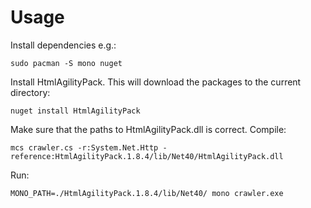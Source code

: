 # Usage
Install dependencies e.g.:
```
sudo pacman -S mono nuget
```
Install HtmlAgilityPack.
This will download the packages to the current directory:
```
nuget install HtmlAgilityPack
```
Make sure that the paths to HtmlAgilityPack.dll is correct.
Compile:
```
mcs crawler.cs -r:System.Net.Http -reference:HtmlAgilityPack.1.8.4/lib/Net40/HtmlAgilityPack.dll
```
Run:
```
MONO_PATH=./HtmlAgilityPack.1.8.4/lib/Net40/ mono crawler.exe
```
